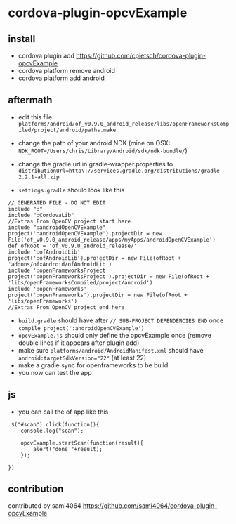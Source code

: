 # cordova-plugin-opcvExample

## install
- cordova plugin add https://github.com/cpietsch/cordova-plugin-opcvExample
- cordova platform remove android
- cordova platform add android

## aftermath 
- edit this file: `platforms/android/of_v0.9.0_android_release/libs/openFrameworksCompiled/project/android/paths.make`
- change the path of your android NDK (mine on OSX: `NDK_ROOT=/Users/chris/Library/Android/sdk/ndk-bundle/`)
- change the gradle url in gradle-wrapper.properties to `distributionUrl=http\://services.gradle.org/distributions/gradle-2.2.1-all.zip`


- `settings.gradle` should look like this

```
// GENERATED FILE - DO NOT EDIT
include ":"
include ":CordovaLib"
//Extras From OpenCV project start here
include ":androidOpenCVExample"
project(':androidOpenCVExample').projectDir = new File('of_v0.9.0_android_release/apps/myApps/androidOpenCVExample')
def ofRoot = 'of_v0.9.0_android_release/'
include ':ofAndroidLib'
project(':ofAndroidLib').projectDir = new File(ofRoot + 'addons/ofxAndroid/ofAndroidLib')
include ':openFrameworksProject'
project(':openFrameworksProject').projectDir = new File(ofRoot + 'libs/openFrameworksCompiled/project/android')
include ':openFrameworks'
project(':openFrameworks').projectDir = new File(ofRoot + 'libs/openFrameworks')
//Extras From OpenCV project end here
```

- `build.gradle` should have after ```// SUB-PROJECT DEPENDENCIES END``` once  ```compile project(':androidOpenCVExample')``` 
- `opcvExample.js` should only define the opcvExample once (remove double lines if it appears after plugin add)
- make sure `platforms/android/AndroidManifest.xml` should have `android:targetSdkVersion="22"` (at least 22)
- make a gradle sync for openframeworks to be build
- you now can test the app

## js
- you can call the of app like this
```
 $("#scan").click(function(){
    console.log("scan");

    opcvExample.startScan(function(result){
        alert("done "+result);
    });

})
```


## contribution
contributed by sami4064 https://github.com/sami4064/cordova-plugin-opcvExample
